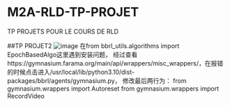 # M2A-RLD-TP-PROJET
TP PROJETS POUR LE COURS DE RLD

##TP PROJET2
![image](https://github.com/user-attachments/assets/0bde7bf0-4f00-44c4-940d-1c0a82187797)
在from bbrl_utils.algorithms import EpochBasedAlgo这里遇到安装问题，
经过查看https://gymnasium.farama.org/main/api/wrappers/misc_wrappers/，在报错的时候点击进入/usr/local/lib/python3.10/dist-packages/bbrl/agents/gymnasium.py，
修改最后两行为：
from gymnasium.wrappers import Autoreset
from gymnasium.wrappers import RecordVideo


